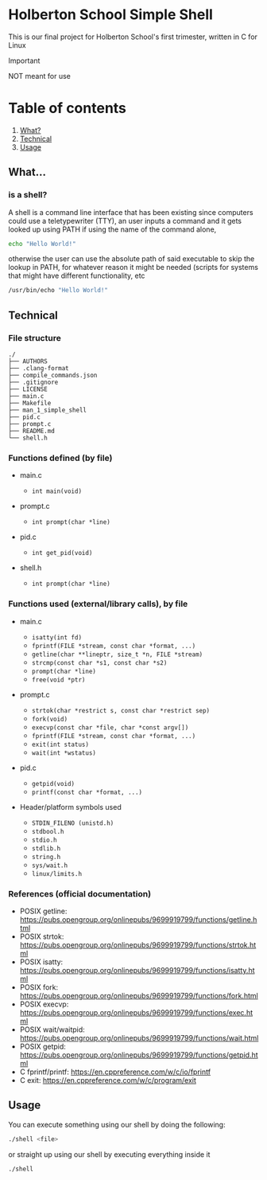 # Holberton School Simple Shell

This is our final project for Holberton School's first trimester, written in C for Linux

> [!IMPORTANT]
> NOT meant for use

# Table of contents

1. [What?](#What?)
2. [Technical](#Technical)
4. [Usage](#Usage)


## What...

### is a shell?

A shell is a command line interface that has been existing since computers could use a teletypewriter (TTY), an user inputs a command and it gets looked up using PATH if using the name of the command alone,
```bash
echo "Hello World!"
```
otherwise the user can use the absolute path of said executable to skip the lookup in PATH, for whatever reason it might be needed (scripts for systems that might have different functionality, etc
```bash
/usr/bin/echo "Hello World!"
```

## Technical

### File structure

```
./
├── AUTHORS
├── .clang-format
├── compile_commands.json
├── .gitignore
├── LICENSE
├── main.c
├── Makefile
├── man_1_simple_shell
├── pid.c
├── prompt.c
├── README.md
└── shell.h
```

### Functions defined (by file)

- main.c
  - `int main(void)`

- prompt.c
  - `int prompt(char *line)`

- pid.c
  - `int get_pid(void)`

- shell.h
  - `int prompt(char *line)`

### Functions used (external/library calls), by file

- main.c
  - `isatty(int fd)`
  - `fprintf(FILE *stream, const char *format, ...)`
  - `getline(char **lineptr, size_t *n, FILE *stream)`
  - `strcmp(const char *s1, const char *s2)`
  - `prompt(char *line)`
  - `free(void *ptr)`

- prompt.c
  - `strtok(char *restrict s, const char *restrict sep)`
  - `fork(void)`
  - `execvp(const char *file, char *const argv[])`
  - `fprintf(FILE *stream, const char *format, ...)`
  - `exit(int status)`
  - `wait(int *wstatus)`

- pid.c
  - `getpid(void)`
  - `printf(const char *format, ...)`

- Header/platform symbols used
  - `STDIN_FILENO (unistd.h)`
  - `stdbool.h`
  - `stdio.h`
  - `stdlib.h`
  - `string.h`
  - `sys/wait.h`
  - `linux/limits.h`
    
### References (official documentation)

- POSIX getline: https://pubs.opengroup.org/onlinepubs/9699919799/functions/getline.html
- POSIX strtok: https://pubs.opengroup.org/onlinepubs/9699919799/functions/strtok.html
- POSIX isatty: https://pubs.opengroup.org/onlinepubs/9699919799/functions/isatty.html
- POSIX fork: https://pubs.opengroup.org/onlinepubs/9699919799/functions/fork.html
- POSIX execvp: https://pubs.opengroup.org/onlinepubs/9699919799/functions/exec.html
- POSIX wait/waitpid: https://pubs.opengroup.org/onlinepubs/9699919799/functions/wait.html
- POSIX getpid: https://pubs.opengroup.org/onlinepubs/9699919799/functions/getpid.html
- C fprintf/printf: https://en.cppreference.com/w/c/io/fprintf
- C exit: https://en.cppreference.com/w/c/program/exit


## Usage
You can execute something using our shell by doing the following:
```bash
./shell <file>
```
or straight up using our shell by executing everything inside it
```bash
./shell
```
